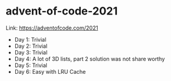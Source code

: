 # advent-of-code-2021

Link: https://adventofcode.com/2021
- Day 1: Trivial
- Day 2: Trivial
- Day 3: Trivial
- Day 4: A lot of 3D lists, part 2 solution was not share worthy
- Day 5: Trivial
- Day 6: Easy with LRU Cache